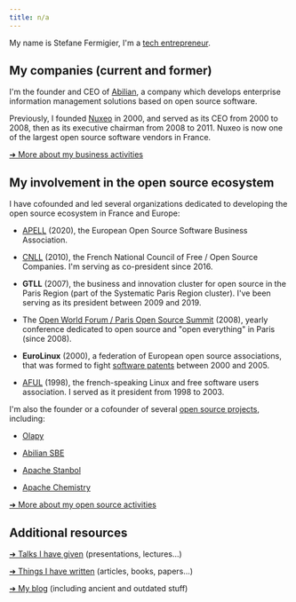 ```yaml
---
title: n/a
---
```


My name is Stefane Fermigier, I'm a [tech entrepreneur](/business/).

## My companies (current and former)

I'm the founder and CEO of [Abilian](https://abilian.com/), a
company which develops enterprise information management solutions based
on open source software.

Previously, I founded [Nuxeo](http://www.nuxeo.com/) in 2000,
and served as its CEO from 2000 to 2008, then as its executive chairman
from 2008 to 2011. Nuxeo is now one of the largest open source software
vendors in France.

[➜ More about my business activities](/business/)

## My involvement in the open source ecosystem

I have cofounded and led several organizations dedicated to
developing the open source ecosystem in France and Europe:

* [APELL](https://apell.info/) (2020), the European Open Source Software Business Association.

* [CNLL](https://cnll.fr/) (2010), the French National Council of Free / Open Source Companies. I'm serving as co-president since 2016.

* **GTLL** (2007), the business and innovation cluster for open source in  the Paris Region (part of the Systematic Paris Region cluster). I've  been serving as its president between 2009 and 2019.

* The [Open World Forum / Paris Open Source Summit](http://www.opensourcesummit.paris/) (2008), yearly conference dedicated to open source and "open everything" in  Paris (since 2008).

* **EuroLinux** (2000), a federation of European open source associations, that was formed to fight [software patents](/blog/tag/Brevets/) between 2000 and 2005.

* [AFUL](http://www.aful.org/) (1998), the french-speaking Linux and free software users association. I served as it president from 1998 to 2003.


I'm also the founder or a cofounder of several [open source projects](/open-source/), including:

* [Olapy](https://github.com/abilian/olapy)

* [Abilian SBE](https://github.com/abilian/abilian-sbe)

* [Apache Stanbol](http://stanbol.apache.org/)

* [Apache Chemistry](http://chemistry.apache.org/)

[➜ More about my open source activities](/open-source/)

## Additional resources

[➜ Talks I have given](/presentations/) (presentations, lectures...)

[➜ Things I have written](/writing/) (articles, books, papers...)

[➜ My blog](/blog/) (including ancient and outdated stuff)
